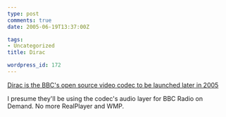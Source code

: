 ```yaml
---
type: post
comments: true
date: 2005-06-19T13:37:00Z

tags:
- Uncategorized
title: Dirac

wordpress_id: 172
---
```


[Dirac is the BBC's open source video codec to be launched later in 2005](http://dirac.sourceforge.net/overview.html)  

I presume they'll be using the codec's audio layer for BBC Radio on Demand. No more RealPlayer and WMP.
